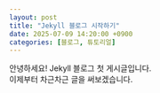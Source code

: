 ```yaml
---
layout: post
title: "Jekyll 블로그 시작하기"
date: 2025-07-09 14:20:00 +0900
categories: [블로그, 튜토리얼]
---
```


안녕하세요! Jekyll 블로그 첫 게시글입니다.  
이제부터 차근차근 글을 써보겠습니다.
